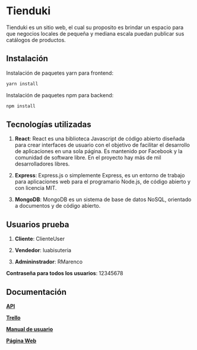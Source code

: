 # Tienduki

Tienduki es un sitio web, el cual su proposito es brindar un espacio para que negocios locales de pequeña y mediana escala puedan publicar sus catálogos de productos.


## Instalación

Instalación de paquetes yarn para frontend:

```bash
yarn install
```

Instalación de paquetes npm para backend:

```bash
npm install
```

## Tecnologías utilizadas

1. **React**:
React es una biblioteca Javascript de código abierto diseñada para crear interfaces de usuario con el objetivo de facilitar el desarrollo de aplicaciones en una sola página. Es mantenido por Facebook y la comunidad de software libre. En el proyecto hay más de mil desarrolladores libres.

2. **Express**:
Express.js o simplemente Express, es un entorno de trabajo para aplicaciones web para el programario Node.js, de código abierto y con licencia MIT.

3. **MongoDB**:
MongoDB es un sistema de base de datos NoSQL, orientado a documentos y de código abierto.

## Usuarios prueba

1. **Cliente**: ClienteUser

2. **Vendedor**: luabisuteria

3. **Admininstrador**: RMarenco

**Contraseña para todos los usuarios**: 12345678


## Documentación

[**API**](https://docs.google.com/spreadsheets/d/178MGww6L_IkvJd6zgOFeCDB4hyzkugx8hVcUOOYpPeY/edit#gid=0)

[**Trello**](https://trello.com/invite/b/7JWrNoS7/ATTI595ef92c6ce78fcbf1075e69216e346b465E3635/proyecto-web)

[**Manual de usuario**](https://drive.google.com/file/d/1umEyPf5XgdmcN_ZkbuCBm2I7tpWlOQlK/view?usp=share_link)

[**Página Web**](https://tienduki-client.vercel.app)